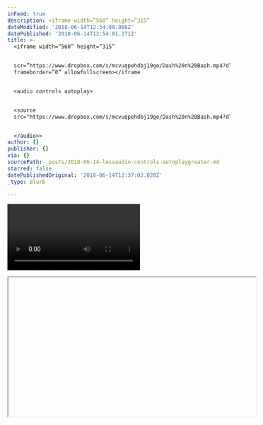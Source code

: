 ```yaml
---
inFeed: true
description: <iframe width=”560” height=”315”
dateModified: '2018-06-14T12:54:00.908Z'
datePublished: '2018-06-14T12:54:01.271Z'
title: >-
  <iframe width=”560” height=”315”


  scr=”https://www.dropbox.com/s/mcvuqpehdbj19ge/Dash%20n%20Bash.mp4?dl=0"
  frameborder=”0” allowfullscreen></iframe


  <audio controls autoplay>


  <source
  src="https://www.dropbox.com/s/mcvuqpehdbj19ge/Dash%20n%20Bash.mp4?dl=0">


  </audio>>
author: []
publisher: {}
via: {}
sourcePath: _posts/2018-06-14-lessaudio-controls-autoplaygreater.md
starred: false
datePublishedOriginal: '2018-06-14T12:37:02.028Z'
_type: Blurb

---
```

![](https://the-grid-user-content.s3-us-west-2.amazonaws.com/9879a338-658a-4d39-a6cb-1a03e6e69124.mp4)

<iframe width="560" height="315"

scr="https://www.dropbox.com/s/mcvuqpehdbj19ge/Dash%20n%20Bash.mp4?dl=0" frameborder="0" allowfullscreen\></iframe

<audio controls autoplay\>

<source src="https://www.dropbox.com/s/mcvuqpehdbj19ge/Dash%20n%20Bash.mp4?dl=0"\>

</audio\>\>
